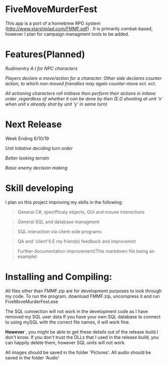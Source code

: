 # FiveMoveMurderFest
This app is a port of a homebrew RPG system (http://www.starshiplad.com/FMMF.pdf) .
It is primarily combat-based, however I plan for campaign managment tools to be added.

# Features(Planned)

*Rudimentry A.I for NPC characters*

*Players declare a move/action for a character. Other side declares counter action, to which non-moved friendlies may again counter-move*
*ect. ect.*

*All actioning characters roll inititave then perform their actions in initave order ,regardless of whether it can be done by then*
*(E.G shooting at unit 'x' when unit x already shot by unit 'y' in same turn)*

# Next Release

Week Ending 6/10/19

*Unit Initative deciding turn order*

*Better looking terrain*

*Basic enemy decision making* 

# Skill developing

I plan on this project improving my skills in the following:

>General C#, specifficaly objects, GUI and mouse interactions

>General SQL and database managment

>SQL interaction via client-side programs

>QA and 'client'(I.E my friends) feedback and improvemnt

>Further documentation improvement(This markdown file being an example)

# Installing and Compiling:

All files other than FMMF.zip are for development purposes to look through my code.
To run the program, download FMMF.zip, uncompress it and run FiveMoveMurderFest.exe 

The SQL connection will not work in the development code as I have removed my SQL user data
If you have your own SQL database to connect to using mySQL with the correct file names, it will work fine.

**However** , you might be able to get these details out of the release build.I don't know.
If you don't trust the DLLs that I used in the release build, you can happily delete them, however SQL units will not work.


All images should be saved in the folder 'Pictures'.
All audio should be saved in the folder 'Audio'
